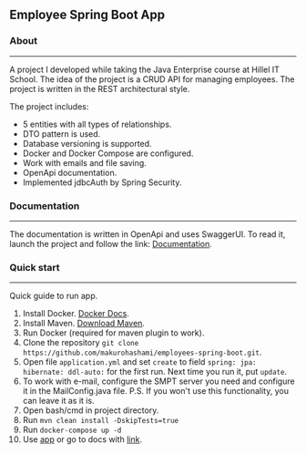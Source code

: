 ## Employee Spring Boot App

### About

---

A project I developed while taking the Java Enterprise course at Hillel IT School.
The idea of the project is a CRUD API for managing employees.
The project is written in the REST architectural style.

The project includes:

- 5 entities with all types of relationships.
- DTO pattern is used.
- Database versioning is supported.
- Docker and Docker Compose are configured.
- Work with emails and file saving.
- OpenApi documentation.
- Implemented jdbcAuth by Spring Security.

### Documentation

---
The documentation is written in OpenApi and uses SwaggerUI.
To read it, launch the project and follow the link: [Documentation](http://localhost:8087/swagger-ui.html).

### Quick start

---
Quick guide to run app.

1. Install Docker. [Docker Docs](https://docs.docker.com/get-docker/).
2. Install Maven. [Download Maven](https://maven.apache.org/download.cgi).
3. Run Docker (required for maven plugin to work).
4. Clone the repository `git clone https://github.com/makurohashami/employees-spring-boot.git`.
5. Open file `application.yml` and set `create` to field `spring: jpa: hibernate: ddl-auto:` for the first run. Next
   time you run it, put `update`.
6. To work with e-mail, configure the SMPT server you need and configure it in the MailConfig.java file. P.S. If you
   won't use this functionality, you can leave it as it is.
7. Open bash/cmd in project directory.
8. Run `mvn clean install -DskipTests=true`
9. Run `docker-compose up -d`
10. Use [app](http://localhost:8087/) or go to docs with [link](http://localhost:8087/swagger-ui.html).
